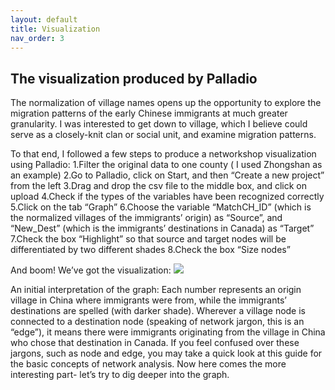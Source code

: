 ```yaml
---
layout: default
title: Visualization
nav_order: 3
---
```


## The visualization produced by Palladio


The normalization of village names opens up the opportunity to explore the migration patterns of the early Chinese immigrants at much greater granularity. I was interested to get down to village, which I believe could serve as a closely-knit clan or social unit, and examine migration patterns.

To that end, I followed a few steps to produce a networkshop visualization using Palladio:
1.Filter the original data to one county ( I used Zhongshan as an example) 
2.Go to Palladio, click on Start, and then “Create a new project” from the left
3.Drag and drop the csv file to the middle box, and click on upload 
4.Check if the types of the variables have been recognized correctly
5.Click on the tab “Graph”
6.Choose the variable “MatchCH_ID” (which is the normalized villages of the immigrants’ origin) as “Source”, and “New_Dest” (which is the immigrants’ destinations in Canada) as “Target”
7.Check the box “Highlight” so that source and target nodes will be differentiated by two different shades
8.Check the box “Size nodes”

And boom! We’ve got the visualization: 
![](http://blogs.ubc.ca/szhang/files/2018/08/palladio-animated.gif) 

An initial interpretation of the graph: 
Each number represents an origin village in China where immigrants were from, while the immigrants’ destinations are spelled (with darker shade). Wherever a village node is connected to a destination node (speaking of network jargon, this is an “edge”), it means there were immigrants originating from the village in China who chose that destination in Canada.
If you feel confused over these jargons, such as node and edge, you may take a quick look at this guide for the basic concepts of network analysis. 
Now here comes the more interesting part- let’s try to dig deeper into the graph. 
